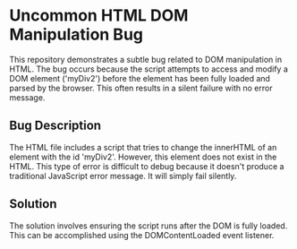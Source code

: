 # Uncommon HTML DOM Manipulation Bug
This repository demonstrates a subtle bug related to DOM manipulation in HTML. The bug occurs because the script attempts to access and modify a DOM element ('myDiv2') before the element has been fully loaded and parsed by the browser. This often results in a silent failure with no error message.

## Bug Description
The HTML file includes a script that tries to change the innerHTML of an element with the id 'myDiv2'. However, this element does not exist in the HTML. This type of error is difficult to debug because it doesn't produce a traditional JavaScript error message. It will simply fail silently. 

## Solution
The solution involves ensuring the script runs after the DOM is fully loaded. This can be accomplished using the DOMContentLoaded event listener.